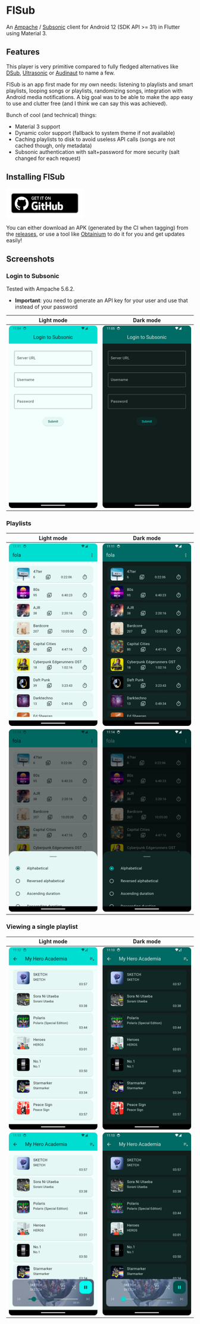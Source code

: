 # FlSub

An [Ampache](https://ampache.org/) / [Subsonic](http://www.subsonic.org/pages/index.jsp) client for Android 12 (SDK API >= 31) in Flutter using Material 3.

## Features

This player is very primitive compared to fully fledged alternatives like [DSub](https://github.com/daneren2005/Subsonic), [Ultrasonic](https://gitlab.com/ultrasonic/ultrasonic) or [Audinaut](https://github.com/nvllsvm/Audinaut) to name a few.

FlSub is an app first made for my own needs: listening to playlists and smart playlists, looping songs or playlists, randomizing songs, integration with Android media notifications. A big goal was to be able to make the app easy to use and clutter free (and I think we can say this was achieved).

Bunch of cool (and technical) things:
- Material 3 support
- Dynamic color support (fallback to system theme if not available)
- Caching playlists to disk to avoid useless API calls (songs are not cached though, only metadata)
- Subsonic authentication with salt+password for more security (salt changed for each request)

## Installing FlSub

[<img src=".github/images/badge_github.png" alt="Get it on GitHub" height="80">](https://github.com/SuperFola/FlSub/releases)

You can either download an APK (generated by the CI when tagging) from the [releases](https://github.com/SuperFola/FlSub/releases), or use a tool like [Obtainium](https://github.com/ImranR98/Obtainium) to do it for you and get updates easily!

## Screenshots

### Login to Subsonic

Tested with Ampache 5.6.2.
- **Important**: you need to generate an API key for your user and use that instead of your password

|                         Light mode                         |                        Dark mode                         |
|:----------------------------------------------------------:|:--------------------------------------------------------:|
| ![login screen light mode](.github/images/login_light.png) | ![login screen dark mode](.github/images/login_dark.png) |

### Playlists

|                              Light mode                               |                              Dark mode                              |
|:---------------------------------------------------------------------:|:-------------------------------------------------------------------:|
|  ![playlists screen light mode](.github/images/playlists_light.png)   |  ![playlists screen dark mode](.github/images/playlists_dark.png)   |
| ![playlists sort light mode](.github/images/playlists_sort_light.png) | ![playlists sort dark mode](.github/images/playlists_sort_dark.png) |

### Viewing a single playlist

|                              Light mode                               |                              Dark mode                              |
|:---------------------------------------------------------------------:|:-------------------------------------------------------------------:|
| ![playlist screen light mode](.github/images/playlist_view_light.png) | ![playlist screen dark mode](.github/images/playlist_view_dark.png) |
|      ![music player light mode](.github/images/player_light.png)      |   ![music player sort dark mode](.github/images/player_dark.png)    |
